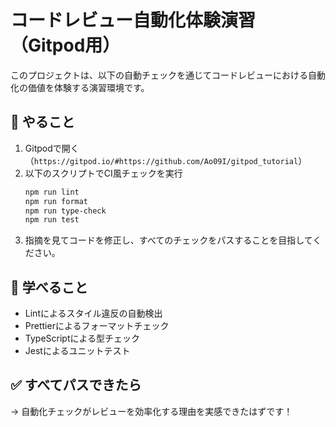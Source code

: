 # コードレビュー自動化体験演習（Gitpod用）

このプロジェクトは、以下の自動チェックを通じてコードレビューにおける自動化の価値を体験する演習環境です。

## 📌 やること
1. Gitpodで開く（`https://gitpod.io/#https://github.com/Ao09I/gitpod_tutorial`）
2. 以下のスクリプトでCI風チェックを実行
   ```bash
   npm run lint
   npm run format
   npm run type-check
   npm run test
   ```
3. 指摘を見てコードを修正し、すべてのチェックをパスすることを目指してください。

## 🎯 学べること
- Lintによるスタイル違反の自動検出
- Prettierによるフォーマットチェック
- TypeScriptによる型チェック
- Jestによるユニットテスト

## ✅ すべてパスできたら
→ 自動化チェックがレビューを効率化する理由を実感できたはずです！
